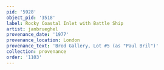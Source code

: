 ```yaml
---
pid: '5928'
object_pid: '3518'
label: Rocky Coastal Inlet with Battle Ship
artist: janbrueghel
provenance_date: '1977'
provenance_location: London
provenance_text: 'Brod Gallery, Lot #5 (as "Paul Bril")'
collection: provenance
order: '1103'
---
```

